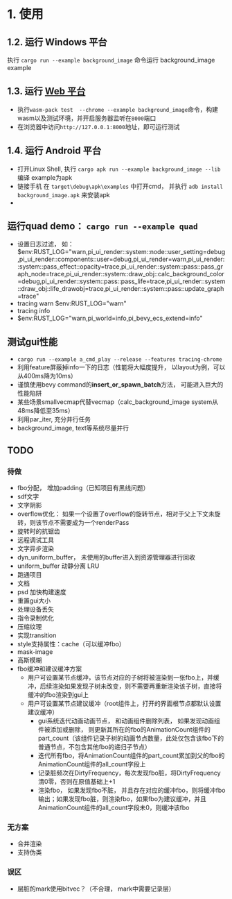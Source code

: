 # 1. 使用

## 1.2. 运行 Windows 平台

执行 `cargo run --example background_image` 命令运行 background_image example

## 1.3. 运行 [Web 平台](https://rustwasm.github.io/docs/wasm-bindgen/contributing/testing.html)

+ 执行`wasm-pack test  --chrome --example background_image`命令，构建wasm以及测试环境，并开启服务器监听在`8000`端口 
+  在浏览器中访问`http://127.0.0.1:8000`地址，即可运行测试

## 1.4. 运行 Android 平台

+ 打开Linux Shell, 执行 `cargo apk run --example background_image --lib` 编译 example为apk
+ 链接手机 在 `target\debug\apk\examples` 中打开cmd， 并执行 `adb install background_image.apk` 来安装apk
+ 

## 运行quad demo： `cargo run --example quad`
+ 设置日志过滤， 如： $env:RUST_LOG="warn,pi_ui_render::system::node::user_setting=debug,pi_ui_render::components::user=debug,pi_ui_render=warn,pi_ui_render::system::pass_effect::opacity=trace,pi_ui_render::system::pass::pass_graph_node=trace,pi_ui_render::system::draw_obj::calc_background_color=debug,pi_ui_render::system::pass::pass_life=trace,pi_ui_render::system::draw_obj::life_drawobj=trace,pi_ui_render::system::pass::update_graph=trace"
+ tracing warn
$env:RUST_LOG="warn"
+ tracing info
+ $env:RUST_LOG="warn,pi_world=info,pi_bevy_ecs_extend=info"

	
## 测试gui性能 
+ `cargo run --example a_cmd_play --release --features tracing-chrome`
+ 利用feature屏蔽掉info一下的日志（性能将大幅度提升， 以layout为例，可以从400ms降为10ms）
+ 谨慎使用bevy command的**insert_or_spawn_batch**方法， 可能进入巨大的性能陷阱
+ 某些场景smallvecmap代替vecmap（calc_background_image system从48ms降低至35ms）
+ 利用par_iter, 充分并行任务
+ background_image, text等系统尽量并行


## TODO
### 待做
+ fbo分配， 增加padding（已知项目有黑线问题）
+ sdf文字
+ 文字阴影
+ overflow优化： 如果一个设置了overflow的旋转节点，相对于父上下文未旋转，则该节点不需要成为一个renderPass
+ 旋转时的抗锯齿
+ 远程调试工具
+ 文字异步渲染
+ dyn_uniform_buffer， 未使用的buffer进入到资源管理器进行回收
+ uniform_buffer 动静分离 LRU
+ 跑通项目
+ 文档
+ psd 加快构建速度
+ 重置gui大小
+ 处理设备丢失
+ 指令录制优化
+ 压缩纹理
+ 实现transition
+ style支持属性：cache（可以缓冲fbo）
+ mask-image
+ 高斯模糊
+ fbo缓冲和建议缓冲方案
  - 用户可设置某节点缓冲，该节点对应的子树将被渲染到一张fbo上，并缓冲，后续渲染如果发现子树未改变，则不需要再重新渲染该子树，直接将缓冲的fbo渲染到gui上
  - 用户可设置某节点建议缓冲（root组件上，打开的界面根节点都默认设置建议缓冲）
      * gui系统迭代动画动画节点， 和动画组件删除列表， 如果发现动画组件被添加或删除， 则更新其所在的fbo的AnimationCount组件的part_count（该组件记录子树的动画节点数量，此处仅包含该fbo下的普通节点，不包含其他fbo的递归子节点）
      * 迭代所有fbo，将AnimationCount组件的part_count累加到父的fbo的AnimationCount组件的all_count字段上
      * 记录脏频次在DirtyFrequency，每次发现fbo脏，将DirtyFrequency清0零，否则在原值基础上+1
      * 渲染fbo， 如果发现fbo不脏， 并且存在对应的缓冲fbo，则将缓冲fbo输出；如果发现fbo脏，则渲染fbo，如果fbo为建议缓冲，并且AnimationCount组件的all_count字段未0，则缓冲该fbo


### 无方案
+ 合并渲染
+ 支持伪类

### 误区
+ 层脏的mark使用bitvec？（不合理， mark中需要记录层）




